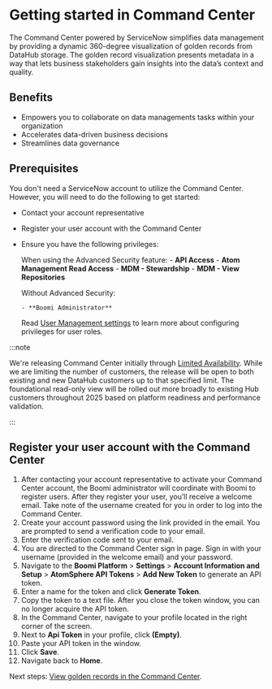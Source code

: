 # Getting started in Command Center

<head>
  <meta name="guidename" content="DataHub"/>
  <meta name="context" content="GUID-3001e2ab-4099-444c-9e53-863a5740e5e4"/>
</head>

The Command Center powered by ServiceNow simplifies data management by providing a dynamic 360-degree visualization of golden records from DataHub storage. The golden record visualization presents metadata in a way that lets business stakeholders gain insights into the data’s context and quality.

## Benefits 

- Empowers you to collaborate on data managements tasks within your organization
- Accelerates data-driven business decisions
- Streamlines data governance

## Prerequisites

You don't need a ServiceNow account to utilize the Command Center. However, you will need to do the following to get started:

- Contact your account representative
- Register your user account with the Command Center
- Ensure you have the following privileges:

    When using the Advanced Security feature:
      - **API Access**
      - **Atom Management Read Access**
      - **MDM - Stewardship**
      - **MDM - View Repositories**

    Without Advanced Security:

      - **Boomi Administrator**

  Read [User Management settings](/docs/Atomsphere/Platform/r-atm-User_management_baf961e2-b480-4fca-a3f5-8262aed6c031.md) to learn more about configuring privileges for user roles.

:::note

We're releasing Command Center initially through [Limited Availability](/docs/Atomsphere/Platform/atm-Feature_release_stages_00d83b66-e5db-4038-8398-fcaead4be12d.md). While we are limiting the number of customers, the release will be open to both existing and new DataHub customers up to that specified limit. The foundational read-only view will be rolled out more broadly to existing Hub customers throughout 2025 based on platform readiness and performance validation.

:::

## Register your user account with the Command Center

1. After contacting your account representative to activate your Command Center account, the Boomi administrator will coordinate with Boomi to register users. After they register your user, you’ll receive a welcome email. Take note of the username created for you in order to log into the Command Center.
2. Create your account password using the link provided in the email. You are prompted to send a verification code to your email. 
3. Enter the verification code sent to your email.
4. You are directed to the Command Center sign in page. Sign in with your username (provided in the welcome email) and your password. 
5. Navigate to the **Boomi Platform** > **Settings** > **Account Information and Setup** > **AtomSphere API Tokens** > **Add New Token** to generate an API token. 
6. Enter a name for the token and click **Generate Token**.
7. Copy the token to a text file. After you close the token window, you can no longer acquire the API token.
8. In the Command Center, navigate to your profile located in the right corner of the screen.
9. Next to **Api Token** in your profile, click **(Empty)**. 
10. Paste your API token in the window. 
11. Click **Save**.
12. Navigate back to **Home**. 

Next steps: [View golden records in the Command Center](/docs/Atomsphere/Master%20Data%20Hub/Command_Center/view_golden_records_in_command_center.md). 

